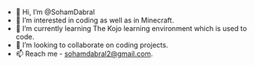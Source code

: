 - 👋 Hi, I’m @SohamDabral
- 👀 I’m interested in coding as well as in Minecraft.
- 🌱 I’m currently learning The Kojo learning environment which is used to code.
- 💞️ I’m looking to collaborate on coding projects.
- 📫 Reach me - sohamdabral2@gmail.com.

<!---
SohamDabral/SohamDabral is a ✨ special ✨ repository because its `README.md` (this file) appears on your GitHub profile.
You can click the Preview link to take a look at your changes.
--->
